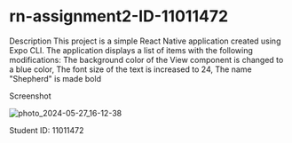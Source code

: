 # rn-assignment2-ID-11011472

Description
This project is a simple React Native application created using Expo CLI. The application displays a list of items with the following modifications:
The background color of the View component is changed to a blue color,
The font size of the text is increased to 24,
The name "Shepherd" is made bold

Screenshot

![photo_2024-05-27_16-12-38](https://github.com/ShepTaltal/rn-assignment2-ID-11011472/assets/170262682/4a8e25ca-58cc-4a92-a47c-40928cfc3114)

Student ID: 11011472
